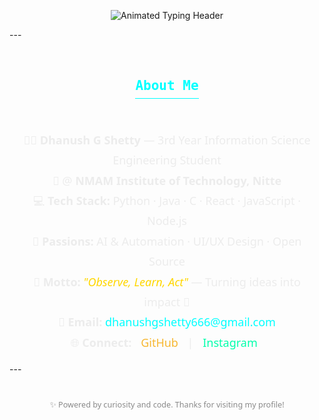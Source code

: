 <p align="center"> <img src="https://readme-typing-svg.demolab.com?font=Orbitron&size=44&pause=1800&color=ECECEC,F7B731,00FFFF,FFD700,FFFFFF,A5A5A5,00FFAB&background=00000000&center=true&vCenter=true&width=900&lines=Welcome+To+My+GitHub+Profile;I'm+Dhanush+G+Shetty;Observe+++%E2%9A%99%EF%B8%8F+++Learn+++%E2%9A%99%EF%B8%8F+++Act" alt="Animated Typing Header" /> </p> --- <div align="center" style="margin: 32px 0; font-family: 'Space Mono', monospace;"> <h2 style="color: #00FFFF; border-bottom: 1px solid #00FFFF; display: inline-block; padding-bottom: 8px;"> About Me </h2> </div> <div align="center" style="max-width: 720px; margin: 0 auto; font-family: 'Segoe UI', sans-serif; color: #ECECEC; line-height: 1.8; padding: 0 16px;"> <ul style="list-style: none; padding: 0; font-size: 18px;"> <li>🧑‍🎓 <strong>Dhanush G Shetty</strong> — 3rd Year Information Science Engineering Student</li> <li>🏫 @ <strong>NMAM Institute of Technology, Nitte</strong></li> <li>💻 <strong>Tech Stack:</strong> Python · Java · C · React · JavaScript · Node.js</li> <li>🚀 <strong>Passions:</strong> AI & Automation · UI/UX Design · Open Source</li> <li>🌊 <strong>Motto:</strong> <em style="color: #FFD700;">"Observe, Learn, Act"</em> — Turning ideas into impact 🚀</li> <li>📧 <strong>Email:</strong> <a href="mailto:dhanushgshetty666@gmail.com" style="color: #00FFFF; text-decoration: none;"> dhanushgshetty666@gmail.com </a> </li> <li>🌐 <strong>Connect:</strong> <a href="https://github.com/DZ1shetty" target="_blank" style="color: #F7B731; margin: 0 10px; text-decoration: none;">GitHub</a> | <a href="https://instagram.com/dhanu_shetty1105" target="_blank" style="color: #00FFAB; margin: 0 10px; text-decoration: none;">Instagram</a> </li> </ul> </div> --- <div align="center" style="margin-top: 40px; font-size: 0.9em; color: #8A8A8A; font-family: 'Segoe UI';"> ✨ Powered by curiosity and code. Thanks for visiting my profile! </div>
